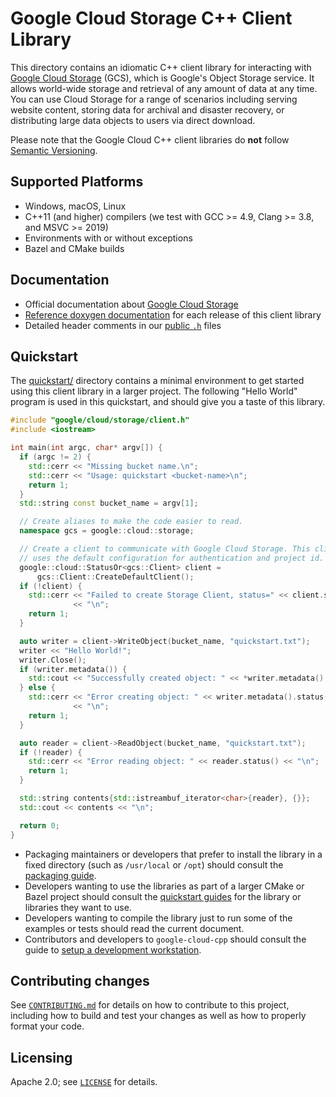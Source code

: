 # Google Cloud Storage C++ Client Library

<!-- This file is automatically generated by ci/generate-markdown/generate-storage-readme.sh -->

This directory contains an idiomatic C++ client library for interacting with
[Google Cloud Storage](https://cloud.google.com/storage}/) (GCS), which is
Google's Object Storage service. It allows world-wide storage and retrieval of
any amount of data at any time. You can use Cloud Storage for a range of
scenarios including serving website content, storing data for archival and
disaster recovery, or distributing large data objects to users via direct
download.

Please note that the Google Cloud C++ client libraries do **not** follow
[Semantic Versioning](http://semver.org/).

## Supported Platforms

* Windows, macOS, Linux
* C++11 (and higher) compilers (we test with GCC \>= 4.9, Clang >= 3.8, and MSVC \>= 2019)
* Environments with or without exceptions
* Bazel and CMake builds

## Documentation

* Official documentation about [Google Cloud Storage][cloud-storage-docs]
* [Reference doxygen documentation][doxygen-link] for each release of this client library
* Detailed header comments in our [public `.h`][source-link] files

[doxygen-link]: https://googleapis.dev/cpp/google-cloud-storage/latest/
[cloud-storage-docs]: https://cloud.google.com/storage/docs/
[source-link]: https://github.com/googleapis/google-cloud-cpp/tree/main/google/cloud/storage

## Quickstart

The [quickstart/](quickstart/README.md) directory contains a minimal environment
to get started using this client library in a larger project. The following
"Hello World" program is used in this quickstart, and should give you a taste of
this library.

```cc
#include "google/cloud/storage/client.h"
#include <iostream>

int main(int argc, char* argv[]) {
  if (argc != 2) {
    std::cerr << "Missing bucket name.\n";
    std::cerr << "Usage: quickstart <bucket-name>\n";
    return 1;
  }
  std::string const bucket_name = argv[1];

  // Create aliases to make the code easier to read.
  namespace gcs = google::cloud::storage;

  // Create a client to communicate with Google Cloud Storage. This client
  // uses the default configuration for authentication and project id.
  google::cloud::StatusOr<gcs::Client> client =
      gcs::Client::CreateDefaultClient();
  if (!client) {
    std::cerr << "Failed to create Storage Client, status=" << client.status()
              << "\n";
    return 1;
  }

  auto writer = client->WriteObject(bucket_name, "quickstart.txt");
  writer << "Hello World!";
  writer.Close();
  if (writer.metadata()) {
    std::cout << "Successfully created object: " << *writer.metadata() << "\n";
  } else {
    std::cerr << "Error creating object: " << writer.metadata().status()
              << "\n";
    return 1;
  }

  auto reader = client->ReadObject(bucket_name, "quickstart.txt");
  if (!reader) {
    std::cerr << "Error reading object: " << reader.status() << "\n";
    return 1;
  }

  std::string contents{std::istreambuf_iterator<char>{reader}, {}};
  std::cout << contents << "\n";

  return 0;
}
````

* Packaging maintainers or developers that prefer to install the library in a
  fixed directory (such as `/usr/local` or `/opt`) should consult the
  [packaging guide](/doc/packaging.md).
* Developers wanting to use the libraries as part of a larger CMake or Bazel
  project should consult the [quickstart guides](#quickstart) for the library
  or libraries they want to use.
* Developers wanting to compile the library just to run some of the examples or
  tests should read the current document.
* Contributors and developers to `google-cloud-cpp` should consult the guide to
  [setup a development workstation][howto-setup-dev-workstation].

[howto-setup-dev-workstation]: /doc/contributor/howto-guide-setup-development-workstation.md

## Contributing changes

See [`CONTRIBUTING.md`](../../../CONTRIBUTING.md) for details on how to
contribute to this project, including how to build and test your changes
as well as how to properly format your code.

## Licensing

Apache 2.0; see [`LICENSE`](../../../LICENSE) for details.

